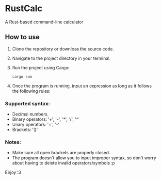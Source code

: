 # RustCalc
A Rust-based command-line calculator

## How to use

1. Clone the repository or downloas the source code.

2. Navigate to the project directory in your terminal.

3. Run the project using Cargo:
    ```bash
    cargo run
    ```

4. Once the program is running, input an expression as long as it follows the following rules:
### Supported syntax:
- Decimal numbers.
- Binary operators: '+', '-', '*', '/', '^'
- Unary operators: '+', '-'
- Brackets: '()'
### Notes:
- Make sure all open brackets are properly closed.
- The program doesn't allow you to input improper syntax, so don't worry about having to delete invalid operators/symbols :p

Enjoy :3